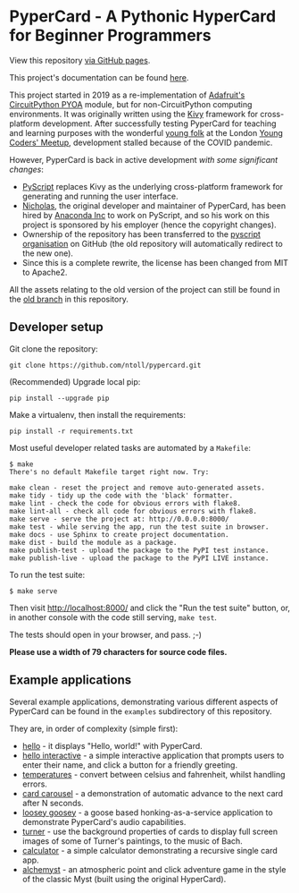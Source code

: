 # PyperCard - A Pythonic HyperCard for Beginner Programmers

View this repository [via GitHub pages](https://pyscript.github.io/pypercard/).

This project's documentation can be found [here](https://pypercard.rtfd.io).

This project started in 2019 as a re-implementation of 
[Adafruit's CircuitPython PYOA](https://github.com/adafruit/Adafruit_CircuitPython_PYOA)
module, but for non-CircuitPython computing environments. It was originally
written using the [Kivy](https://kivy.org/) framework for cross-platform
development. After successfully testing PyperCard for teaching and learning
purposes with the wonderful
[young folk](https://youngcodersmeetup.wixsite.com/ycm-uk) at the London
[Young Coders' Meetup](https://twitter.com/YCM_UK), development stalled because
of the COVID pandemic.

However, PyperCard is back in active development _with some significant
changes_:

* [PyScript](https://pyscript.net/) replaces Kivy as the underlying
  cross-platform framework for generating and running the user interface.
* [Nicholas](https://github.com/ntoll), the original developer and maintainer
  of PyperCard, has been hired by [Anaconda Inc](https://anaconda.com/) to work
  on PyScript, and so his work on this project is sponsored by his employer
  (hence the copyright changes).
* Ownership of the repository has been transferred to the
  [pyscript organisation](https://github.com/pyscript) on GitHub (the old
  repository will automatically redirect to the new one).
* Since this is a complete rewrite, the license has been changed from MIT
  to Apache2.

All the assets relating to the old version of the project can still be found
in the [old branch](https://github.com/pyscript/pypercard/tree/old) in this
repository.

## Developer setup

Git clone the repository:

```
git clone https://github.com/ntoll/pypercard.git
```

(Recommended) Upgrade local pip:

```
pip install --upgrade pip
```

Make a virtualenv, then install the requirements:

```
pip install -r requirements.txt
```

Most useful developer related tasks are automated by a `Makefile`:

```
$ make
There's no default Makefile target right now. Try:

make clean - reset the project and remove auto-generated assets.
make tidy - tidy up the code with the 'black' formatter.
make lint - check the code for obvious errors with flake8.
make lint-all - check all code for obvious errors with flake8.
make serve - serve the project at: http://0.0.0.0:8000/
make test - while serving the app, run the test suite in browser.
make docs - use Sphinx to create project documentation.
make dist - build the module as a package.
make publish-test - upload the package to the PyPI test instance.
make publish-live - upload the package to the PyPI LIVE instance.
```

To run the test suite:

```
$ make serve
```

Then visit
[http://localhost:8000/](http://localhost:8000/) and click the "Run the test
suite" button, or, in another console with the code still serving, `make test`.

The tests should open in your browser, and pass. ;-)

**Please use a width of 79 characters for source code files.**

## Example applications

Several example applications, demonstrating various different aspects of
PyperCard can be found in the `examples` subdirectory of this repository.

They are, in order of complexity (simple first):

* [hello](https://pyscript.github.io/pypercard/examples/hello/) - it displays "Hello, world!" with PyperCard.
* [hello interactive](https://pyscript.github.io/pypercard/examples/hello_interactive/) - a simple interactive application that prompts users to
  enter their name, and click a button for a friendly greeting.
* [temperatures](https://pyscript.github.io/pypercard/examples/temperature/) - convert between celsius and fahrenheit, whilst handling
  errors.
* [card carousel](https://pyscript.github.io/pypercard/examples/card_carousel/) - a demonstration of automatic advance to the next card
  after N seconds.
* [loosey goosey](https://pyscript.github.io/pypercard/examples/loosey_goosey/) - a goose based honking-as-a-service application to
  demonstrate PyperCard's audio capabilities.
* [turner](https://pyscript.github.io/pypercard/examples/turner/) - use the background properties of cards to display full screen
  images of some of Turner's paintings, to the music of Bach.
* [calculator](https://pyscript.github.io/pypercard/examples/calculator/) - a simple calculator demonstrating a recursive single card
  app.
* [alchemyst](https://pyscript.github.io/pypercard/examples/alchemyst/) - an atmospheric point and click adventure game in the style of
  the classic Myst (built using the original HyperCard).

